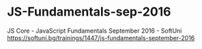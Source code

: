 # JS-Fundamentals-sep-2016
JS Core - JavaScript Fundamentals September 2016 - SoftUni
https://softuni.bg/trainings/1447/js-fundamentals-september-2016
